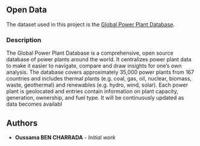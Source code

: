 ## Open Data

The dataset used in this project is the [Global Power Plant Database](https://datasets.wri.org/dataset/globalpowerplantdatabase).
### Description
The Global Power Plant Database is a comprehensive, open source database of power plants around the world. It centralizes power plant data to make it easier to navigate, compare and draw insights for one’s own analysis. The database covers approximately 35,000 power plants from 167 countries and includes thermal plants (e.g. coal, gas, oil, nuclear, biomass, waste, geothermal) and renewables (e.g. hydro, wind, solar). Each power plant is geolocated and entries contain information on plant capacity, generation, ownership, and fuel type. It will be continuously updated as data becomes availabl

## Authors

* **Oussama BEN CHARRADA** - *Initial work*